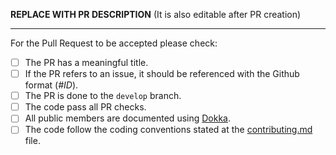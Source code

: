 
**REPLACE WITH PR DESCRIPTION** (It is also editable after PR creation)

---

For the Pull Request to be accepted please check:

- [ ] The PR has a meaningful title.
- [ ] If the PR refers to an issue, it should be referenced with the Github format (*#ID*).
- [ ] The PR is done to the `develop` branch.
- [ ] The code pass all PR checks.
- [ ] All public members are documented using [Dokka](https://github.com/Kotlin/dokka).
- [ ] The code follow the coding conventions stated at the [contributing.md](/contributing.md) file.
